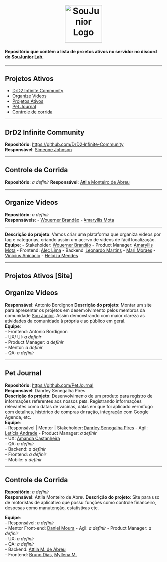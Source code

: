 <h1 align="center">
  <img alt="SouJunior Logo" src="https://user-images.githubusercontent.com/34722707/212139037-f0f862b6-4370-48b1-bdf5-84704e9f01cb.png" width="120px" />
</h1>

#### Repositório que contém a lista de projetos ativos no servidor no discord do [SouJunior Lab](https://discord.gg/soujunior-community-759176734460346423).

<hr/>

## Projetos Ativos
-  <a href="#-drd2-infinite">DrD2 Infinite Community</a>
-  <a href="#-organize-videos">Organize Videos</a>
-  <a href="#-projetos-ativos">Projetos Ativos</a>
-  <a href="#-pet-journal">Pet Journal</a>
-  <a href="#-pet-journal">Controle de corrida</a>
<hr/>

## DrD2 Infinite Community  
**Repositório**: https://github.com/DrD2-Infinite-Community  
**Responsável**: <a href="https://github.com/Johnson49">Simeone Johnson</a>

<hr/>

## Controle de Corrida  
**Repositório**: *a definir* 
**Responsável**: <a href="https://github.com/Johnson49">Attila Monteiro de Abreu</a>

<hr/>

## Organize Videos 
**Repositório**: *a definir*  
**Responsáveis**: 
    - <a href="https://www.linkedin.com/in/wouerner/">Wouerner Brandão</a>
    - <a href="https://www.linkedin.com/in/amaryllismota">Amaryllis Mota</a>

<hr/>

**Descrição do projeto**: Vamos criar uma plataforma que organiza vídeos por tag e categorias, criando assim um acervo de vídeos de fácil localização.   
**Equipe**:
    - Stakeholder: <a href="https://www.linkedin.com/in/wouerner/">Wouerner Brandão</a>
    - Product Manager: <a href="https://www.linkedin.com/in/amaryllismota">Amaryllis Mota</a>
    - Frontend: <a href="https://www.linkedin.com/in/aleclima-/">Alec Lima</a>
    - Backend: <a href="https://www.linkedin.com/in/leonardo-martins-developer/">Leonardo Martins</a>
    <!-- Esses abaixo eu não achei a área> -->
    - <a href="https://www.linkedin.com/in/mari-moraes">Mari Moraes</a> 
    - <a href="https://www.linkedin.com/in/anic4cio/">Vinicius Anicácio</a>
    - <a href="https://www.linkedin.com/in/heloiza-mendes-785708214">Heloiza Mendes</a>

<hr/>

## Projetos Ativos [Site]

## Organize Videos 
**Responsável**: Antonio Bordignon
**Descrição do projeto**: Montar um site para apresentar os projetos em desenvolvimento pelos membros da comunidade <a href="https://www.soujunior.tech/">Sou Júnior</a>. Assim demonstrando com maior clareza as atividades da comunidade à própria e ao público em geral.  
**Equipe**:  
    - Frontend: Antonio Bordignon  
    - UX/ UI: *a definir*  
    - Product Manager: *a definir*  
    - Mentor: *a definir*  
    - QA: *a definir*  

<hr/>

## Pet Journal
**Repositório**: https://github.com/PetJournal   
**Responsável**: Danrley Senegalha Pires  
**Descrição do projeto**: Desenvolvimento de um produto para registro de informações referentes aos nossos pets.
Registrando informações relevantes como datas de vacinas, datas em que foi aplicado vermífugo com detalhes, histórico de compras de ração, integração com Google Agenda, etc.  
**Equipe**:  
    - Responsável | Mentor | Stakeholder: <a href="https://www.linkedin.com/in/dansenpir">Danrley Senegalha Pires</a>
    - Agil: <a href="https://www.linkedin.com/in/leticiatrandrade">Letícia Andrade</a> 
    - Product Manager: *a definir*  
    - UX: <a href="https://www.linkedin.com/in/amanda-castanheira-746811a7"> Amanda Castanheira</a>  
    - QA: *a definir*  
    - Backend: *a definir*  
    - Frontend: *a definir*  
    - Mobile: *a definir*
    
<hr/>

## Controle de Corrida 
**Repositório**: *a definir*  
**Responsável**: Attila Monteiro de Abreu 
**Descrição do projeto**: Site para uso de motoristas de aplicativo que possui funções como controle financeiro, despesas como manutenção, estatísticas etc.
 
**Equipe**:  
    - Responsável: *a definir*  
    - Mentor Front-end: <a href="https://www.linkedin.com/in/danielmouradev">Daniel Moura</a>
    - Agil: *a definir* 
    - Product Manager: *a definir*  
    - UX: *a definir*  
    - QA: *a definir*  
    - Backend: <a href="https://www.linkedin.com/in/attilamec">Attila M. de Abreu</a>  
    - Frontend: <a href="https://www.linkedin.com/in/bdiasanalistadetecnologia/">Bruno Dias</a>, <a href="https://www.linkedin.com/in/myllenametzker/">Myllena M.</a> 
 
